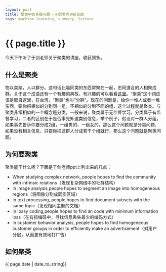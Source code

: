 ```yaml
---
layout: post
title: 聚类中的关键问题--于剑老师讲座总结
tags: machine learning, summary, lecture
---
```


# {{ page.title }}

今天下午听了于剑老师关于聚类的讲座，收获颇多。

## 什么是聚类

物以类聚，人以群分。这句话比喻同类的东西常聚在一起，志同道合的人相聚成群。关于这个成语还有一个有趣的典故，有兴趣的可以看看[这里](http://baike.baidu.com/view/412596.htm)。“聚类”这个词应该是取自这里，在台湾，“聚类”也叫“分群”。现在的问题是，给你一堆人或者一堆东西，要你把相似的分到同一组，不相似的分到不同的组，这个过程就是聚类。与聚类非常相似的一个概念是分类，一般来说，聚类属于无监督学习，分类属于有监督学习，二者的区别在于是否事先知道类别信息，举个例子，假设对一群人分组，如果事先告诉你要分成2组，一组男的，一组女的，那么这个问题就是分类问题，如果没有相关信息，只要你把这群人分成若干个组就行，那么这个问题就是聚类问题。

## 为何要聚类

聚类能干什么呢？下面是于剑老师ppt上列出来的几点：
- When studying complex network, people hopes to find the community
with intrinsic relations（发现复杂网络中的社群结构）
- In image analysis,people hopes to segment an image into
homogeneous regions（将图像分割成同质区域）
- In text processing, people hopes to find document subsets with the
same topic（发现相同主题的文档）
- In lossy coding,people hopes to find an code with minimum
information loss（在有损编码中，寻找信息丢失最少的编码方式）
- In customer behavior analysis, people hopes to find homogeneous
customer groups in order to efficiently make an advertisement（对用户分层，从而更有效地打广告）

## 如何聚类


{{ page.date | date_to_string}}

